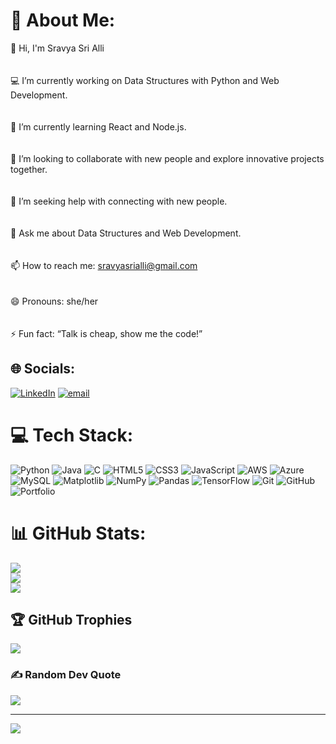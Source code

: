 # 💫 About Me:
👋 Hi, I'm Sravya Sri Alli<br><br><br>💻 I’m currently working on Data Structures with Python and Web Development.<br><br><br>🌱 I’m currently learning React and Node.js.<br><br><br>👯 I’m looking to collaborate with new people and explore innovative projects together.<br><br><br>🤔 I’m seeking help with connecting with new people.<br><br><br>💬 Ask me about Data Structures and Web Development.<br><br><br>📫 How to reach me: sravyasrialli@gmail.com<br><br><br>😄 Pronouns: she/her<br><br><br>⚡ Fun fact: “Talk is cheap, show me the code!”<br>


## 🌐 Socials:
[![LinkedIn](https://img.shields.io/badge/LinkedIn-%230077B5.svg?logo=linkedin&logoColor=white)](https://linkedin.com/in/https://www.linkedin.com/in/sravya-sri-alli-231269293/) [![email](https://img.shields.io/badge/Email-D14836?logo=gmail&logoColor=white)](mailto:sravyasrialli@gmail.com) 

# 💻 Tech Stack:
![Python](https://img.shields.io/badge/python-3670A0?style=for-the-badge&logo=python&logoColor=ffdd54) ![Java](https://img.shields.io/badge/java-%23ED8B00.svg?style=for-the-badge&logo=openjdk&logoColor=white) ![C](https://img.shields.io/badge/c-%2300599C.svg?style=for-the-badge&logo=c&logoColor=white) ![HTML5](https://img.shields.io/badge/html5-%23E34F26.svg?style=for-the-badge&logo=html5&logoColor=white) ![CSS3](https://img.shields.io/badge/css3-%231572B6.svg?style=for-the-badge&logo=css3&logoColor=white) ![JavaScript](https://img.shields.io/badge/javascript-%23323330.svg?style=for-the-badge&logo=javascript&logoColor=%23F7DF1E) ![AWS](https://img.shields.io/badge/AWS-%23FF9900.svg?style=for-the-badge&logo=amazon-aws&logoColor=white) ![Azure](https://img.shields.io/badge/azure-%230072C6.svg?style=for-the-badge&logo=microsoftazure&logoColor=white) ![MySQL](https://img.shields.io/badge/mysql-4479A1.svg?style=for-the-badge&logo=mysql&logoColor=white) ![Matplotlib](https://img.shields.io/badge/Matplotlib-%23ffffff.svg?style=for-the-badge&logo=Matplotlib&logoColor=black) ![NumPy](https://img.shields.io/badge/numpy-%23013243.svg?style=for-the-badge&logo=numpy&logoColor=white) ![Pandas](https://img.shields.io/badge/pandas-%23150458.svg?style=for-the-badge&logo=pandas&logoColor=white) ![TensorFlow](https://img.shields.io/badge/TensorFlow-%23FF6F00.svg?style=for-the-badge&logo=TensorFlow&logoColor=white) ![Git](https://img.shields.io/badge/git-%23F05033.svg?style=for-the-badge&logo=git&logoColor=white) ![GitHub](https://img.shields.io/badge/github-%23121011.svg?style=for-the-badge&logo=github&logoColor=white) ![Portfolio](https://img.shields.io/badge/Portfolio-%23000000.svg?style=for-the-badge&logo=firefox&logoColor=#FF7139)
# 📊 GitHub Stats:
![](https://github-readme-stats.vercel.app/api?username=SravyaSri4&theme=dark&hide_border=false&include_all_commits=false&count_private=false)<br/>
![](https://nirzak-streak-stats.vercel.app/?user=SravyaSri4&theme=dark&hide_border=false)<br/>
![](https://github-readme-stats.vercel.app/api/top-langs/?username=SravyaSri4&theme=dark&hide_border=false&include_all_commits=false&count_private=false&layout=compact)

## 🏆 GitHub Trophies
![](https://github-profile-trophy.vercel.app/?username=SravyaSri4&theme=radical&no-frame=false&no-bg=true&margin-w=4)

### ✍️ Random Dev Quote
![](https://quotes-github-readme.vercel.app/api?type=horizontal&theme=radical)

---
[![](https://visitcount.itsvg.in/api?id=SravyaSri4&icon=0&color=0)](https://visitcount.itsvg.in)

<!-- Proudly created with GPRM ( https://gprm.itsvg.in ) -->
